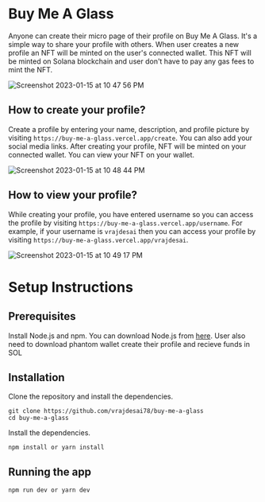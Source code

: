# Buy Me A Glass

Anyone can create their micro page of their profile on Buy Me A Glass. It's a simple way to share your profile with others. When user creates a new profile an NFT will be minted on the user's connected wallet. This NFT will be minted on Solana blockchain and user don't have to pay any gas fees to mint the NFT. 

![Screenshot 2023-01-15 at 10 47 56 PM](https://user-images.githubusercontent.com/43074241/212558653-b28761e8-04e6-43ef-89d3-1773beca776b.png)


## How to create your profile?

Create a profile by entering your name, description, and profile picture by visiting `https://buy-me-a-glass.vercel.app/create`. You can also add your social media links. After creating your profile, NFT will be minted on your connected wallet. You can view your NFT on your wallet. 

![Screenshot 2023-01-15 at 10 48 44 PM](https://user-images.githubusercontent.com/43074241/212558677-aa301695-81c8-4089-b644-67d4e4d0bc12.png)


## How to view your profile?

While creating your profile, you have entered username so you can access the profile by visiting `https://buy-me-a-glass.vercel.app/username`. For example, if your username is `vrajdesai` then you can access your profile by visiting `https://buy-me-a-glass.vercel.app/vrajdesai`. 


![Screenshot 2023-01-15 at 10 49 17 PM](https://user-images.githubusercontent.com/43074241/212558724-4f7c4c5d-15fd-428d-9df9-2879bdecdf19.png)


# Setup Instructions

## Prerequisites
Install Node.js and npm. You can download Node.js from [here](https://nodejs.org/en/download/). User also need to download phantom wallet create their profile and recieve funds in SOL

## Installation
Clone the repository and install the dependencies.

    git clone https://github.com/vrajdesai78/buy-me-a-glass
    cd buy-me-a-glass

Install the dependencies.

    npm install or yarn install

## Running the app
     
    npm run dev or yarn dev
  
